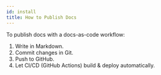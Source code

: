 ```yaml
---
id: install
title: How to Publish Docs
---
```


To publish docs with a docs-as-code workflow:

1. Write in Markdown.
2. Commit changes in Git.
3. Push to GitHub.
4. Let CI/CD (GitHub Actions) build & deploy automatically.
